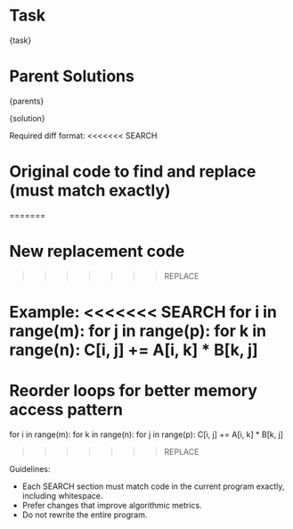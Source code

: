 # Task
{task}

# Parent Solutions
{parents}

{solution}

Required diff format:
<<<<<<< SEARCH
# Original code to find and replace (must match exactly)
=======
# New replacement code
>>>>>>> REPLACE

Example:
<<<<<<< SEARCH
for i in range(m):
    for j in range(p):
        for k in range(n):
            C[i, j] += A[i, k] * B[k, j]
=======
# Reorder loops for better memory access pattern
for i in range(m):
    for k in range(n):
        for j in range(p):
            C[i, j] += A[i, k] * B[k, j]
>>>>>>> REPLACE

Guidelines:
- Each SEARCH section must match code in the current program exactly, including whitespace.
- Prefer changes that improve algorithmic metrics.
- Do not rewrite the entire program.
